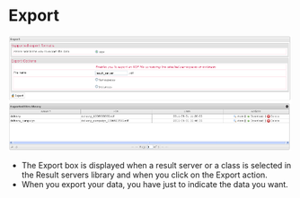 <!--
parent: Deliveries
created_at: '2012-03-29 16:02:59'
updated_at: '2013-03-13 14:21:29'
authors:
    - 'Jérôme Bogaerts'
contributors:
    - 'Franck Gismondi'
tags:
    - Deliveries
-->

Export
======

![](../resources/resultservers-export2.png)

-   The Export box is displayed when a result server or a class is selected in the Result servers library and when you click on the Export action.
-   When you export your data, you have just to indicate the data you want.


